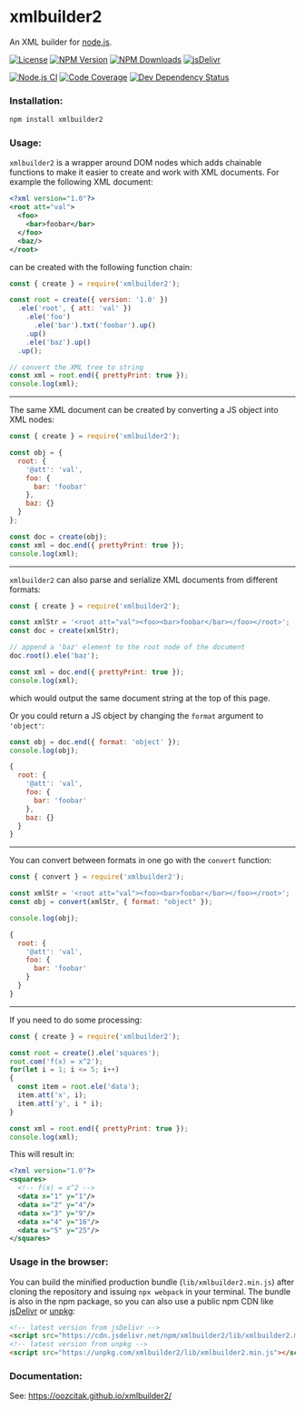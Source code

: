 # xmlbuilder2

An XML builder for [node.js](https://nodejs.org/).

[![License](https://badgen.net/github/license/oozcitak/xmlbuilder2)](http://opensource.org/licenses/MIT)
[![NPM Version](https://badgen.net/npm/v/xmlbuilder2)](https://www.npmjs.com/package/xmlbuilder2)
[![NPM Downloads](https://badgen.net/npm/dm/xmlbuilder2)](https://www.npmjs.com/package/xmlbuilder2)
[![jsDelivr](https://badgen.net/jsdelivr/hits/npm/xmlbuilder2)](https://www.jsdelivr.com/package/npm/xmlbuilder2)

[![Node.js CI](https://github.com/oozcitak/xmlbuilder2/workflows/build/badge.svg)](https://github.com/oozcitak/xmlbuilder2/actions)
[![Code Coverage](https://codecov.io/gh/oozcitak/xmlbuilder2/branch/master/graph/badge.svg)](https://codecov.io/gh/oozcitak/xmlbuilder2)
[![Dev Dependency Status](https://badgen.net/david/dep/oozcitak/xmlbuilder2)](https://david-dm.org/oozcitak/xmlbuilder2)

### Installation:

``` sh
npm install xmlbuilder2
```

### Usage:

`xmlbuilder2` is a wrapper around DOM nodes which adds chainable functions to make it easier to create and work with XML documents. For example the following XML document:

``` xml
<?xml version="1.0"?>
<root att="val">
  <foo>
    <bar>foobar</bar>
  </foo>
  <baz/>
</root>
```

can be created with the following function chain:

``` js
const { create } = require('xmlbuilder2');

const root = create({ version: '1.0' })
  .ele('root', { att: 'val' })
    .ele('foo')
      .ele('bar').txt('foobar').up()
    .up()
    .ele('baz').up()
  .up();

// convert the XML tree to string
const xml = root.end({ prettyPrint: true });
console.log(xml);
```

___

The same XML document can be created by converting a JS object into XML nodes:

``` js
const { create } = require('xmlbuilder2');

const obj = {
  root: {
    '@att': 'val',
    foo: {
      bar: 'foobar'
    },
    baz: {}
  }
};

const doc = create(obj);
const xml = doc.end({ prettyPrint: true });
console.log(xml);
```
___

`xmlbuilder2` can also parse and serialize XML documents from different formats:
```js
const { create } = require('xmlbuilder2');

const xmlStr = '<root att="val"><foo><bar>foobar</bar></foo></root>';
const doc = create(xmlStr);

// append a 'baz' element to the root node of the document
doc.root().ele('baz');

const xml = doc.end({ prettyPrint: true });
console.log(xml);
```
which would output the same document string at the top of this page.

Or you could return a JS object by changing the `format` argument to `'object'`:
```js
const obj = doc.end({ format: 'object' });
console.log(obj);
```
```js
{
  root: {
    '@att': 'val',
    foo: {
      bar: 'foobar'
    },
    baz: {}
  }
}
```

___

You can convert between formats in one go with the `convert` function:

```js
const { convert } = require('xmlbuilder2');

const xmlStr = '<root att="val"><foo><bar>foobar</bar></foo></root>';
const obj = convert(xmlStr, { format: "object" });

console.log(obj);
```
```js
{
  root: {
    '@att': 'val',
    foo: {
      bar: 'foobar'
    }
  }
}
```

___

If you need to do some processing:

``` js
const { create } = require('xmlbuilder2');

const root = create().ele('squares');
root.com('f(x) = x^2');
for(let i = 1; i <= 5; i++)
{
  const item = root.ele('data');
  item.att('x', i);
  item.att('y', i * i);
}

const xml = root.end({ prettyPrint: true });
console.log(xml);
```

This will result in:

``` xml
<?xml version="1.0"?>
<squares>
  <!-- f(x) = x^2 -->
  <data x="1" y="1"/>
  <data x="2" y="4"/>
  <data x="3" y="9"/>
  <data x="4" y="16"/>
  <data x="5" y="25"/>
</squares>
```

### Usage in the browser:

You can build the minified production bundle (`lib/xmlbuilder2.min.js`) after cloning the repository and issuing `npx webpack` in your terminal. The bundle is also in the npm package, so you can also use a public npm CDN like [jsDelivr](https://www.jsdelivr.com/) or [unpkg](https://unpkg.com/):

```html
<!-- latest version from jsDelivr -->
<script src="https://cdn.jsdelivr.net/npm/xmlbuilder2/lib/xmlbuilder2.min.js"></script>
<!-- latest version from unpkg -->
<script src="https://unpkg.com/xmlbuilder2/lib/xmlbuilder2.min.js"></script>
```

### Documentation:

See: https://oozcitak.github.io/xmlbuilder2/

